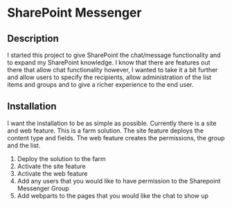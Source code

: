 SharePoint Messenger
===================

Description
-
I started this project to give SharePoint the chat/message functionality and to expand my SharePoint knowledge. I know that there are features out there that allow chat functionality however, I wanted to take it a bit further and allow users to specify the recipients, allow administration of the list items and groups and to give a richer experience to the end user.

Installation
-
I want the installation to be as simple as possible. Currently there is a site and web feature. This is a farm solution. The site feature deploys the content type and fields. The web feature creates the permissions, the group and the list.

1. Deploy the solution to the farm
2. Activate the site feature
3. Activate the web feature
4. Add any users that you would like to have permission to the Sharepoint Messenger Group
5. Add webparts to the pages that you would like the chat to show up





